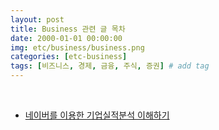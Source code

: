 ```yaml
---
layout: post
title: Business 관련 글 목차
date: 2000-01-01 00:00:00
img: etc/business/business.png
categories: [etc-business] 
tags: [비즈니스, 경제, 금융, 주식, 증권] # add tag
---
```


<br>

- [네이버를 이용한 기업실적분석 이해하기](https://gaussian37.github.io/etc-business-financial_statements_with_naver_finance/)

<br>
